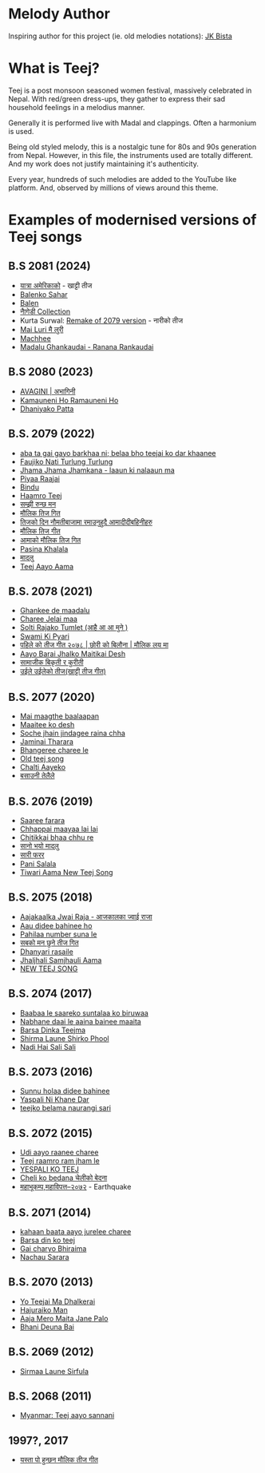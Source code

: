 # Melody Author
Inspiring author for this project (ie. old melodies notations): [JK Bista](https://www.youtube.com/c/JkBista/videos)

# What is Teej?
Teej is a post monsoon seasoned women festival, massively celebrated in Nepal.
With red/green dress-ups, they gather to express their sad household feelings in a melodius manner.

Generally it is performed live with Madal and clappings. Often a harmonium is used.

Being old styled melody, this is a nostalgic tune for 80s and 90s generation from Nepal.
However, in this file, the instruments used are totally different.
And my work does not justify maintaining it's authenticity.

Every year, hundreds of such melodies are added to the YouTube like platform.
And, observed by millions of views around this theme.

# Examples of modernised versions of Teej songs

## B.S 2081 (2024)
- [यात्रा अमेरिकाको](https://youtu.be/axLYLKn3_TI) - खाट्टी तीज
- [Balenko Sahar](https://youtu.be/llhFpzgu6CM)
- [Balen](https://youtu.be/XCf1dZ9-ocA)
- [नाैगेडी Collection](https://youtu.be/5cCmSMHoDVg)
- Kurta Surwal: [Remake of 2079 version](https://youtu.be/kql1B-8wnFY) - नारीको तीज
- [Mai Luri मै लुरी](https://youtu.be/hv3tBAAgLkk)
- [Machhee](https://youtu.be/wZnnjViHnjk)
- [Madalu Ghankaudai - Ranana Rankaudai](https://youtu.be/6ByvmJ9X_a4)

## B.S 2080 (2023)
- [AVAGINI | अभागिनी](https://www.youtube.com/watch?v=RLTCBARnIjA)
- [Kamauneni Ho Ramauneni Ho](https://www.youtube.com/watch?v=yFLnwz4iLvs)
- [Dhaniyako Patta](https://www.youtube.com/watch?v=m_Y4SwShSIo)

## B.S. 2079 (2022)
- [aba ta gai gayo barkhaa ni; belaa bho teejai ko dar khaanee](https://youtu.be/ILVMTKVqpkM)
- [Faujiko Nati Turlung Turlung](https://www.youtube.com/watch?v=H2g807DxsbA)
- [Jhama Jhama Jhamkana - laaun ki nalaaun ma](https://www.youtube.com/watch?v=PfWR-yLpu18)
- [Piyaa Raajai](https://www.youtube.com/watch?v=TEOznfwiFt0)
- [Bindu](https://www.youtube.com/watch?v=5vf7PylaXwQ)
- [Haamro Teej](https://www.youtube.com/watch?v=upb_Yex1o1I)
- [सम्झी रुन्छ मन](https://www.youtube.com/watch?v=v-TjJkjD9lI)
- [मौलिक तिज गित](https://www.youtube.com/watch?v=AA_jffu3OWE)
- [तिजको दिन नौमतीबाजामा रमाउनुहुदै आमादीदीबहिनीहरु](https://www.youtube.com/watch?v=N7Nhe4YLH08)
- [मौलिक तिज गीत](https://www.youtube.com/watch?v=AQ0pOwldUVM)
- [आमाको मौलिक तिज गित ](https://www.youtube.com/watch?v=9imka4GyvoI)
- [Pasina Khalala](https://www.youtube.com/watch?v=lX08dv_eFIc)
- [मादलु](https://www.youtube.com/watch?v=kaemgwMRIkc)
- [Teej Aayo Aama](https://www.youtube.com/watch?v=_UTweybCdwI)

## B.S. 2078 (2021)
- [Ghankee de maadalu](https://www.youtube.com/watch?v=zAScwHCwvMQ)
- [Charee Jelai maa](https://www.youtube.com/watch?v=lsKAqFo0Yck)
- [Solti Rajako Tumlet (आहै आ आ मुने )](https://www.youtube.com/watch?v=uifh2gzGRTs)
- [Swami Ki Pyari](https://www.youtube.com/watch?v=hYSoqxvGGvc)
- [पहिले को तीज गीत २०७८ | छोरी को बिलौना | मौलिक लय मा](https://www.youtube.com/watch?v=1baJRLJ5puM)
- [Aayo Barai Jhalko Maitikai Desh](https://www.youtube.com/watch?v=Hef_9__wQTI)
- [सामाजीक बिकृती र कुरीती](https://www.youtube.com/watch?v=yVJHePh_TMQ)
- [उईले उईलेको तीज(खाट्टी तीज गीत)](https://www.youtube.com/watch?v=0jpnijFlU7c)

## B.S. 2077 (2020)
- [Mai maagthe baalaapan](https://www.youtube.com/watch?v=2YczFJT3T84)
- [Maaitee ko desh](https://www.youtube.com/watch?v=EveF5XcnQJM)
- [Soche jhain jindagee raina chha](https://www.youtube.com/watch?v=PsXzEdhiTN0)
- [Jaminai Tharara](https://www.youtube.com/watch?v=ra2apOOPxQw)
- [Bhangeree charee le](https://www.youtube.com/watch?v=nT4jS3ruKE0)
- [Old teej song](https://www.youtube.com/watch?v=VtM1qI7DG-Q)
- [Chalti Aayeko](https://www.youtube.com/watch?v=Oap15rcMCM8)
- [बसाउनी तेलैले](https://www.youtube.com/watch?v=Vrbx1bVZUus)

## B.S. 2076 (2019)
- [Saaree farara](https://www.youtube.com/watch?v=dg-70wEC-7Y)
- [Chhappai maayaa lai lai](https://www.youtube.com/watch?v=36KuCvAn320)
- [Chitikkai bhaa chhu re](https://www.youtube.com/watch?v=16Qf5qMRtY4)
- [सानो भयो मादलु](https://www.youtube.com/watch?v=gGtKR2cBW7U)
- [सारी फरर](https://www.youtube.com/watch?v=dg-70wEC-7Y)
- [Pani Salala](https://www.youtube.com/watch?v=jAHBakDNA2M)
- [Tiwari Aama New Teej Song](https://www.youtube.com/watch?v=1aT_R7zbtEw)

## B.S. 2075 (2018)
- [Aajakaalka Jwai Raja - आजकालका ज्वाई राजा](https://www.youtube.com/watch?v=pM97VoySF5I)
- [Aau didee bahinee ho](https://www.youtube.com/watch?v=-7gpdAEsodk)
- [Pahilaa number suna le](https://www.youtube.com/watch?v=vXepeUrU5Wc)
- [सबको मन छुने तीज गित](https://www.youtube.com/watch?v=drQDi7wojGQ)
- [Dhanyari rasaile](https://www.youtube.com/watch?v=hVlSVNUrApU)
- [Jhaljhali Samjhauli Aama](https://www.youtube.com/watch?v=V56JUgYx0Ew)
- [NEW TEEJ SONG](https://www.youtube.com/watch?v=QS9Cd0Pmy-M)

## B.S. 2074 (2017)
- [Baabaa le saareko suntalaa ko biruwaa](https://www.youtube.com/watch?v=EEYJkfp6VBE)
- [Nabhane daai le aaina bainee maaita](https://www.youtube.com/watch?v=KGO_b33_DeA)
- [Barsa Dinka Teejma](https://www.youtube.com/watch?v=DoXIf6cdZrI)
- [Shirma Laune Shirko Phool](https://www.youtube.com/watch?v=0aIrzK-GRp0)
- [Nadi Hai Sali Sali](https://www.youtube.com/watch?v=JA0p2ECvHf8)

## B.S. 2073 (2016)
- [Sunnu holaa didee bahinee](https://www.youtube.com/watch?v=LVqaOkhx_R0)
- [Yaspali Ni Khane Dar](https://www.youtube.com/watch?v=lFYurx63c9c)
- [teejko belama naurangi sari](https://www.youtube.com/watch?v=upewHkU-hAM)

## B.S. 2072 (2015)
- [Udi aayo raanee charee](https://www.youtube.com/watch?v=5IOfSbrxaSc)
- [Teej raamro ram jham le](https://www.youtube.com/watch?v=hyi7PURLZyc)
- [YESPALI KO TEEJ](https://www.youtube.com/watch?v=ekC8gdFLHL4)
- [Cheli ko bedana चेलीको बेदना](https://www.youtube.com/watch?v=Cftqxr4XZaU)
- [महाभूकम्प,महाविपत्त–२०७२](https://www.youtube.com/watch?v=bnOzG9E9eIs) - Earthquake

## B.S. 2071 (2014)
- [kahaan baata aayo jurelee charee](https://www.youtube.com/watch?v=kq04r-2aClo)
- [Barsa din ko teej](https://www.youtube.com/watch?v=wT5ldULD6vg)
- [Gai charyo Bhiraima](https://www.youtube.com/watch?v=iIs07Dytcrw)
- [Nachau Sarara](https://www.youtube.com/watch?v=lAeBifk8nI4)

## B.S. 2070 (2013)
- [Yo Teejai Ma Dhalkerai](https://www.youtube.com/watch?v=Kk1bfSdB2mY)
- [Hajuraiko Man](https://www.youtube.com/watch?v=ZoLqFZgT84A)
- [Aaja Mero Maita Jane Palo](https://www.youtube.com/watch?v=ox0zbvA6ei0)
- [Bhani Deuna Bai](https://www.youtube.com/watch?v=iypSSzeUaZA)

## B.S. 2069 (2012)
- [Sirmaa Laune Sirfula](https://www.youtube.com/watch?v=gXdKM8YeRbM)

## B.S. 2068 (2011)
- [Myanmar: Teej aayo sannani](https://www.youtube.com/watch?v=yn5rZVtenn0)

## 1997?, 2017
- [यस्ता पो हुन्छन मौलिक तीज गीत](https://www.youtube.com/watch?v=FR17DPsjXiE)
